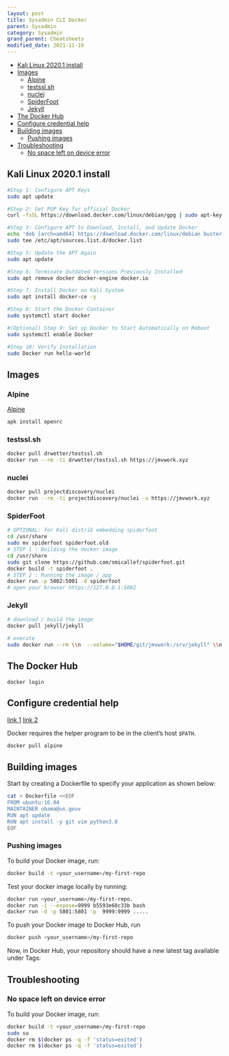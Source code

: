 ```yaml
---
layout: post
title: Sysadmin CLI Docker
parent: Sysadmin
category: Sysadmin
grand_parent: Cheatsheets
modified_date: 2021-11-19
---
```


<!-- vscode-markdown-toc -->
* [Kali Linux 2020.1 install](#KaliLinux2020.1install)
* [Images](#Images)
	* [Alpine](#Alpine)
	* [testssl.sh](#testssl.sh)
	* [nuclei](#nuclei)
	* [SpiderFoot](#SpiderFoot)
	* [Jekyll](#Jekyll)
* [The Docker Hub](#TheDockerHub)
* [Configure credential help](#Configurecredentialhelp)
* [Building images](#Buildingimages)
	* [Pushing images](#Pushingimages)
* [Troubleshooting](#Troubleshooting)
	* [No space left on device error](#Nospaceleftondeviceerror)

<!-- vscode-markdown-toc-config
	numbering=false
	autoSave=true
	/vscode-markdown-toc-config -->
<!-- /vscode-markdown-toc -->

## <a name='KaliLinux2020.1install'></a>Kali Linux 2020.1 install

```bash
#Step 1: Configure APT Keys
sudo apt update

#Step 2: Get PGP Key for official Docker
curl -fsSL https://download.docker.com/linux/debian/gpg | sudo apt-key add -

#Step 3: Configure APT to Download, Install, and Update Docker
echo 'deb [arch=amd64] https://download.docker.com/linux/debian buster stable' |
sudo tee /etc/apt/sources.list.d/docker.list

#Step 5: Update the APT Again
sudo apt update

#Step 6: Terminate Outdated Versions Previously Installed
sudo apt remove docker docker-engine docker.io

#Step 7: Install Docker on Kali System
sudo apt install docker-ce -y

#Step 8: Start the Docker Container
sudo systemctl start docker

#(Optional) Step 9: Set up Docker to Start Automatically on Reboot
sudo systemctl enable Docker

#Step 10: Verify Installation
sudo Docker run hello-world
```

## <a name='Images'></a>Images

### <a name='Alpine'></a>Alpine

[Alpine](https://wiki.alpinelinux.org/wiki/Alpine_Linux_Init_System)

```sh
apk install openrc
```
### <a name='testssl.sh'></a>testssl.sh
```sh
docker pull drwetter/testssl.sh
docker run --rm -ti drwetter/testssl.sh https://jmvwork.xyz
```

### <a name='nuclei'></a>nuclei
```sh
docker pull projectdiscovery/nuclei
docker run --rm -ti projectdiscovery/nuclei -u https://jmvwork.xyz 
```

### <a name='SpiderFoot'></a>SpiderFoot
```sh
# OPTIONAL: for Kali distrib embedding spiderfoot
cd /usr/share
sudo mv spiderfoot spiderfoot.old
# STEP 1 : Building the docker image
cd /usr/share
sudo git clone https://github.com/smicallef/spiderfoot.git
docker build -t spiderfoot .
# STEP 2 : Running the image / app
docker run -p 5002:5001 -d spiderfoot
# open your browser https://127.0.0.1:5002
```

### <a name='Jekyll'></a>Jekyll
```sh
# download / build the image
docker pull jekyll/jekyll

# execute
sudo docker run --rm \\n  --volume="$HOME/git/jmvwork:/srv/jekyll" \\n  --publish 127.0.0.1:4000:4000 \\n  jekyll/jekyll \\n  jekyll serve
```

## <a name='TheDockerHub'></a>The Docker Hub

```
docker login
```

## <a name='Configurecredentialhelp'></a>Configure credential help

[link 1](https://github.com/docker/docker-credential-helpers/)
[link 2](https://docs.docker.com/engine/reference/commandline/login/#credentials-store)

Docker requires the helper program to be in the client’s host `$PATH`.

```sh
docker pull alpine
```

## <a name='Buildingimages'></a>Building images

Start by creating a Dockerfile to specify your application as shown below:

```sh
cat > Dockerfile <<EOF
FROM ubuntu:16.04
MAINTAINER obama@us.gouv
RUN apt update
RUN apt install -y git vim python3.8
EOF
```

### <a name='Pushingimages'></a>Pushing images

To build your Docker image, run:

```sh
docker build -t <your_username>/my-first-repo 
```

Test your docker image locally by running:
```sh
docker run <your_username>/my-first-repo.
docker run -i --expose=9999 b5593e60c33b bash
docker run -d -p 5801:5801 -p  9999:9999 .....
```

To push your Docker image to Docker Hub, run 
```sh
docker push <your_username>/my-first-repo 
```

Now, in Docker Hub, your repository should have a new latest tag available under Tags:

## <a name='Troubleshooting'></a>Troubleshooting
### <a name='Nospaceleftondeviceerror'></a>No space left on device error

To build your Docker image, run:

```sh
docker build -t <your_username>/my-first-repo 
sudo su
docker rm $(docker ps -q -f 'status=exited')
docker rm $(docker ps -q -f 'status=exited')
```